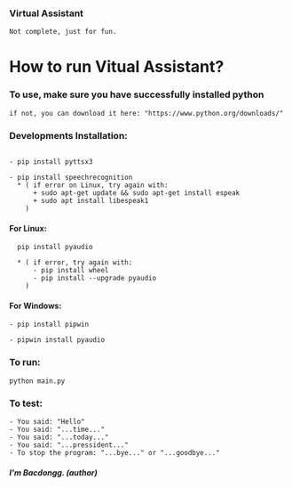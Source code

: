 ### Virtual Assistant ####
```
Not complete, just for fun.
```

# How to run Vitual Assistant? #

### To use, make sure you have successfully installed python ###
```
if not, you can download it here: "https://www.python.org/downloads/"
```

### Developments Installation: ###
```

- pip install pyttsx3

- pip install speechrecognition 
  * ( if error on Linux, try again with: 
      + sudo apt-get update && sudo apt-get install espeak
      + sudo apt install libespeak1
    )
```
#### For Linux: ####
```
  pip install pyaudio

  * ( if error, try again with: 
      - pip install wheel
      - pip install --upgrade pyaudio
    )
```
#### For Windows: ####
```
- pip install pipwin

- pipwin install pyaudio
```

### To run: ###
```
python main.py
```


### To test: ###
```
- You said: "Hello"
- You said: "...time..."
- You said: "...today..."
- You said: "...pressident..."
- To stop the program: "...bye..." or "...goodbye..."
```


##### I'm Bacdongg. (author) #####
